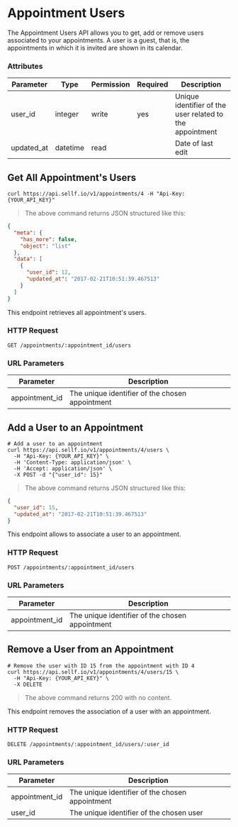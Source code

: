 # <a name="appointment_users"></a>Appointment Users

The Appointment Users API allows you to get, add or remove users associated to your appointments. A user is a guest, that is, the appointments in which it is invited are shown in its calendar.

### Attributes

Parameter | Type | Permission | Required | Description
--------- | ------- | ------- | ------- | -----------
user_id | integer | write | yes | Unique identifier of the user related to the appointment
updated_at | datetime | read | | Date of last edit


## Get All Appointment's Users

```shell
curl https://api.sellf.io/v1/appointments/4 -H "Api-Key: {YOUR_API_KEY}"
```

> The above command returns JSON structured like this:

```json
{
  "meta": {
    "has_more": false,
    "object": "list"
  },
  "data": [
    {
      "user_id": 12,
      "updated_at": "2017-02-21T10:51:39.467513"
    }
  ]
}
```

This endpoint retrieves all appointment's users.

### HTTP Request

`GET /appointments/:appointment_id/users`

### URL Parameters

Parameter | Description
--------- | -----------
appointment_id | The unique identifier of the chosen appointment




## Add a User to an Appointment

```shell
# Add a user to an appointment
curl https://api.sellf.io/v1/appointments/4/users \
  -H "Api-Key: {YOUR_API_KEY}" \
  -H 'Content-Type: application/json' \
  -H 'Accept: application/json' \
  -X POST -d "{"user_id": 15}"
```

> The above command returns JSON structured like this:

```json
{
  "user_id": 15,
  "updated_at": "2017-02-21T10:51:39.467513"
}
```

This endpoint allows to associate a user to an appointment.

### HTTP Request

`POST /appointments/:appointment_id/users`

### URL Parameters

Parameter | Description
--------- | -----------
appointment_id | The unique identifier of the chosen appointment




## Remove a User from an Appointment

```shell
# Remove the user with ID 15 from the appointment with ID 4
curl https://api.sellf.io/v1/appointments/4/users/15 \
  -H "Api-Key: {YOUR_API_KEY}" \
  -X DELETE
```

> The above command returns 200 with no content.

This endpoint removes the association of a user with an appointment.


### HTTP Request

`DELETE /appointments/:appointment_id/users/:user_id`

### URL Parameters

Parameter | Description
--------- | -----------
appointment_id | The unique identifier of the chosen appointment
user_id | The unique identifier of the chosen user